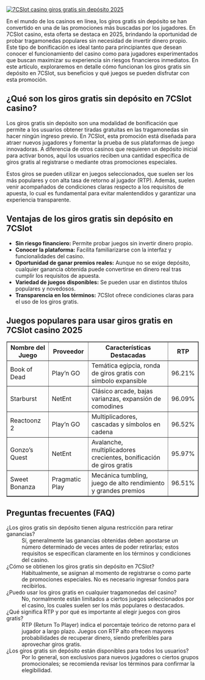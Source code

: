 [![7CSlot casino giros gratis sin depósito 2025](https://123-caf.pages.dev/gitsignup.png)](https://vrmoo.ru/Bt82HjjY)

<p>En el mundo de los casinos en línea, los giros gratis sin depósito se han convertido en una de las promociones más buscadas por los jugadores. En 7CSlot casino, esta oferta se destaca en 2025, brindando la oportunidad de probar tragamonedas populares sin necesidad de invertir dinero propio. Este tipo de bonificación es ideal tanto para principiantes que desean conocer el funcionamiento del casino como para jugadores experimentados que buscan maximizar su experiencia sin riesgos financieros inmediatos. En este artículo, exploraremos en detalle cómo funcionan los giros gratis sin depósito en 7CSlot, sus beneficios y qué juegos se pueden disfrutar con esta promoción.</p>  <h2>¿Qué son los giros gratis sin depósito en 7CSlot casino?</h2> <p>Los giros gratis sin depósito son una modalidad de bonificación que permite a los usuarios obtener tiradas gratuitas en las tragamonedas sin hacer ningún ingreso previo. En 7CSlot, esta promoción está diseñada para atraer nuevos jugadores y fomentar la prueba de sus plataformas de juego innovadoras. A diferencia de otros casinos que requieren un depósito inicial para activar bonos, aquí los usuarios reciben una cantidad específica de giros gratis al registrarse o mediante otras promociones especiales.</p> <p>Estos giros se pueden utilizar en juegos seleccionados, que suelen ser los más populares y con alta tasa de retorno al jugador (RTP). Además, suelen venir acompañados de condiciones claras respecto a los requisitos de apuesta, lo cual es fundamental para evitar malentendidos y garantizar una experiencia transparente.</p>  <h2>Ventajas de los giros gratis sin depósito en 7CSlot</h2> <ul> <li><strong>Sin riesgo financiero:</strong> Permite probar juegos sin invertir dinero propio.</li> <li><strong>Conocer la plataforma:</strong> Facilita familiarizarse con la interfaz y funcionalidades del casino.</li> <li><strong>Oportunidad de ganar premios reales:</strong> Aunque no se exige depósito, cualquier ganancia obtenida puede convertirse en dinero real tras cumplir los requisitos de apuesta.</li> <li><strong>Variedad de juegos disponibles:</strong> Se pueden usar en distintos títulos populares y novedosos.</li> <li><strong>Transparencia en los términos:</strong> 7CSlot ofrece condiciones claras para el uso de los giros gratis.</li> </ul>  <h2>Juegos populares para usar giros gratis en 7CSlot casino 2025</h2> <table border="1" cellpadding="5" cellspacing="0"> <thead> <tr> <th>Nombre del Juego</th> <th>Proveedor</th> <th>Características Destacadas</th> <th>RTP</th> </tr> </thead> <tbody> <tr> <td>Book of Dead</td> <td>Play’n GO</td> <td>Temática egipcia, ronda de giros gratis con símbolo expansible</td> <td>96.21%</td> </tr> <tr> <td>Starburst</td> <td>NetEnt</td> <td>Clásico arcade, bajas varianzas, expansión de comodines</td> <td>96.09%</td> </tr> <tr> <td>Reactoonz 2</td> <td>Play’n GO</td> <td>Multiplicadores, cascadas y símbolos en cadena</td> <td>96.52%</td> </tr> <tr> <td>Gonzo’s Quest</td> <td>NetEnt</td> <td>Avalanche, multiplicadores crecientes, bonificación de giros gratis</td> <td>95.97%</td> </tr> <tr> <td>Sweet Bonanza</td> <td>Pragmatic Play</td> <td>Mecánica tumbling, juego de alto rendimiento y grandes premios</td> <td>96.51%</td> </tr> </tbody> </table>  <h2>Preguntas frecuentes (FAQ)</h2> <dl> <dt>¿Los giros gratis sin depósito tienen alguna restricción para retirar ganancias?</dt> <dd>Sí, generalmente las ganancias obtenidas deben apostarse un número determinado de veces antes de poder retirarlas; estos requisitos se especifican claramente en los términos y condiciones del casino.</dd> <dt>¿Cómo se obtienen los giros gratis sin depósito en 7CSlot?</dt> <dd>Habitualmente, se asignan al momento de registrarse o como parte de promociones especiales. No es necesario ingresar fondos para recibirlos.</dd> <dt>¿Puedo usar los giros gratis en cualquier tragamonedas del casino?</dt> <dd>No, normalmente están limitados a ciertos juegos seleccionados por el casino, los cuales suelen ser los más populares o destacados.</dd> <dt>¿Qué significa RTP y por qué es importante al elegir juegos con giros gratis?</dt> <dd>RTP (Return To Player) indica el porcentaje teórico de retorno para el jugador a largo plazo. Juegos con RTP alto ofrecen mayores probabilidades de recuperar dinero, siendo preferibles para aprovechar giros gratis.</dd> <dt>¿Los giros gratis sin depósito están disponibles para todos los usuarios?</dt> <dd>Por lo general, son exclusivos para nuevos jugadores o ciertos grupos promocionales; se recomienda revisar los términos para confirmar la elegibilidad.</dd> </dl>